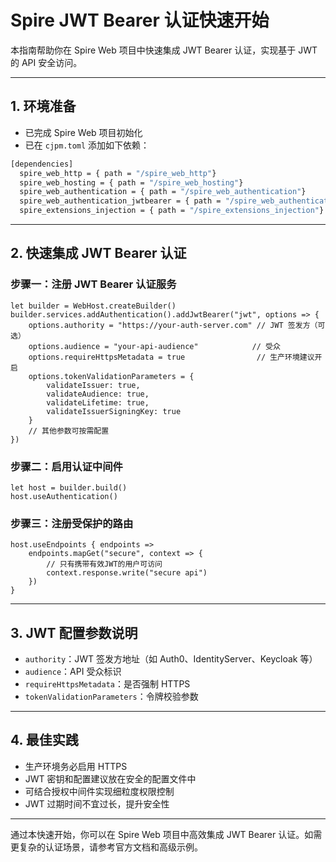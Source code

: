 # Spire JWT Bearer 认证快速开始

本指南帮助你在 Spire Web 项目中快速集成 JWT Bearer 认证，实现基于 JWT 的 API 安全访问。

---

## 1. 环境准备

- 已完成 Spire Web 项目初始化
- 已在 `cjpm.toml` 添加如下依赖：

```bash
[dependencies]
  spire_web_http = { path = "/spire_web_http"}
  spire_web_hosting = { path = "/spire_web_hosting"}
  spire_web_authentication = { path = "/spire_web_authentication"}
  spire_web_authentication_jwtbearer = { path = "/spire_web_authentication_jwtbearer"}
  spire_extensions_injection = { path = "/spire_extensions_injection"}
```

---

## 2. 快速集成 JWT Bearer 认证

### 步骤一：注册 JWT Bearer 认证服务

```cangjie
let builder = WebHost.createBuilder()
builder.services.addAuthentication().addJwtBearer("jwt", options => {
    options.authority = "https://your-auth-server.com" // JWT 签发方（可选）
    options.audience = "your-api-audience"            // 受众
    options.requireHttpsMetadata = true                // 生产环境建议开启
    options.tokenValidationParameters = {
        validateIssuer: true,
        validateAudience: true,
        validateLifetime: true,
        validateIssuerSigningKey: true
    }
    // 其他参数可按需配置
})
```

### 步骤二：启用认证中间件

```cangjie
let host = builder.build()
host.useAuthentication()
```

### 步骤三：注册受保护的路由

```cangjie
host.useEndpoints { endpoints =>
    endpoints.mapGet("secure", context => {
        // 只有携带有效JWT的用户可访问
        context.response.write("secure api")
    })
}
```

---

## 3. JWT 配置参数说明

- `authority`：JWT 签发方地址（如 Auth0、IdentityServer、Keycloak 等）
- `audience`：API 受众标识
- `requireHttpsMetadata`：是否强制 HTTPS
- `tokenValidationParameters`：令牌校验参数

---

## 4. 最佳实践

- 生产环境务必启用 HTTPS
- JWT 密钥和配置建议放在安全的配置文件中
- 可结合授权中间件实现细粒度权限控制
- JWT 过期时间不宜过长，提升安全性

---

通过本快速开始，你可以在 Spire Web 项目中高效集成 JWT Bearer 认证。如需更复杂的认证场景，请参考官方文档和高级示例。
